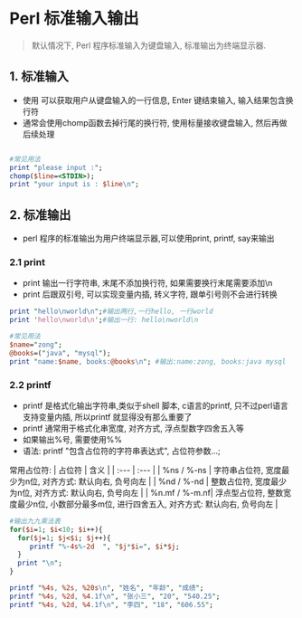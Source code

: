# Perl 标准输入输出
> 默认情况下, Perl 程序标准输入为键盘输入, 标准输出为终端显示器.


## 1. 标准输入
* 使用<STDIN> 可以获取用户从键盘输入的一行信息, Enter 键结束输入, 输入结果包含换行符
* 通常会使用chomp函数去掉行尾的换行符, 使用标量接收键盘输入, 然后再做后续处理

```perl

#常见用法
print "please input :";
chomp($line=<STDIN>);
print "your input is : $line\n";

```


## 2. 标准输出
* perl 程序的标准输出为用户终端显示器,可以使用print, printf, say来输出

### 2.1 print 
* print 输出一行字符串, 末尾不添加换行符, 如果需要换行末尾需要添加\n
* print 后跟双引号, 可以实现变量内插, 转义字符, 跟单引号则不会进行转换

```perl
print "hello\nworld\n";#输出两行,一行hello, 一行world
print 'hello\nworld\n';#输出一行: hello\nworld\n

#常见用法
$name="zong";
@books=("java", "mysql");
print "name:$name, books:@books\n"; #输出:name:zong, books:java mysql

```

### 2.2 printf 
* printf 是格式化输出字符串,类似于shell 脚本, c语言的printf, 只不过perl语言支持变量内插, 所以printf 就显得没有那么重要了
* printf 通常用于格式化串宽度, 对齐方式, 浮点型数字四舍五入等
* 如果输出%号, 需要使用%%
* 语法: printf "包含占位符的字符串表达式", 占位符参数...;

常用占位符:
| 占位符 | 含义 |
| :--- | :--- |
| %ns / %-ns | 字符串占位符, 宽度最少为n位, 对齐方式: 默认向右, 负号向左 |
| %nd / %-nd | 整数占位符,  宽度最少为n位, 对齐方式: 默认向右, 负号向左 |
| %n.mf / %-m.nf| 浮点型占位符, 整数宽度最少n位, 小数部分最多m位, 进行四舍五入, 对齐方式: 默认向右, 负号向左 |

```perl
#输出九九乘法表
for($i=1; $i<10; $i++){
  for($j=1; $j<$i; $j++){
     printf "%-4s%-2d  ", "$j*$i=", $i*$j;
  }
  print "\n";
}

printf "%4s, %2s, %20s\n", "姓名", "年龄", "成绩";
printf "%4s, %2d, %4.1f\n", "张小三", "20", "540.25";
printf "%4s, %2d, %4.1f\n", "李四", "18", "606.55";
```















